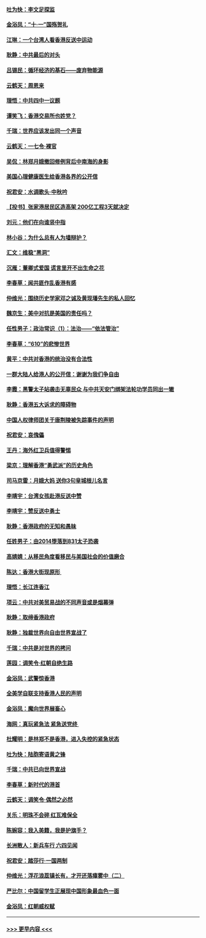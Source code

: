 #### [吐为快：李文足探监](../pages/nsc993/n11509622.md?t=09102200) 
#### [金浴凤：“十‧一”国殇贺礼](../pages/nsc993/n11509593.md?t=09102200) 
#### [江琳：一个台湾人看香港反送中运动](../pages/nsc993/n11509211.md?t=09102200) 
#### [耿静：中共最后的对头](../pages/nsc993/n11508308.md?t=09102200) 
#### [吕锡民：循环经济的基石——废弃物能源](../pages/nsc993/n11508212.md?t=09102200) 
#### [云鹤天：周恩来](../pages/nsc993/n11508055.md?t=09102200) 
#### [理悟：中共四中一议题](../pages/nsc993/n11507782.md?t=09102200) 
#### [谭笑飞：香港交易所也姓党？](../pages/nsc993/n11507753.md?t=09102200) 
#### [千瑞：世界应该发出同一个声音](../pages/nsc993/n11507290.md?t=09102200) 
#### [云鹤天：一七令‧裸官](../pages/nsc993/n11507177.md?t=09102200) 
#### [吴侃：林郑月娥撤回修例背后中南海的身影](../pages/nsc993/n11506876.md?t=09102200) 
#### [美国心理健康医生给香港各界的公开信](../pages/nsc993/n11506809.md?t=09102200) 
#### [祝君安：水调歌头‧中秋吟](../pages/nsc993/n11506758.md?t=09102200) 
#### [【投书】张家港居民区造高架 200亿工程3天就决定](../pages/nsc993/n11506682.md?t=09102200) 
#### [刘元：他们在向谁竖中指](../pages/nsc993/n11505384.md?t=09102200) 
#### [林小谷：为什么总有人为墙辩护？](../pages/nsc993/n11505226.md?t=09102200) 
#### [汇文：维稳“黑洞”](../pages/nsc993/n11504347.md?t=09102200) 
#### [沉雁：董卿式爱国 谎言里开不出生命之花](../pages/nsc993/n11503215.md?t=09102200) 
#### [李春草：闻共匪作乱香港有感](../pages/nsc993/n11503072.md?t=09102200) 
#### [仲维光：围绕历史学家邓之诚及黄现璠先生的私人回忆](../pages/nsc993/n11501330.md?t=09102200) 
#### [魏京生：美中对抗是美国的责任吗？](../pages/nsc993/n11500723.md?t=09102200) 
#### [任性男子：政治常识（1）：法治——“依法管治”](../pages/nsc993/n11500791.md?t=09102200) 
#### [李春草：“610”的悲惨世界](../pages/nsc993/n11501141.md?t=09102200) 
#### [黄平：中共对香港的统治没有合法性](../pages/nsc993/n11499473.md?t=09102200) 
#### [一群大陆人给港人的公开信：谢谢为我们争自由](../pages/nsc993/n11500402.md?t=09102200) 
#### [李霞：黑警太子站袭击无辜民众 与中共天安门绑架法轮功学员同出一辙](../pages/nsc993/n11499805.md?t=09102200) 
#### [耿静：香港五大诉求的障碍物](../pages/nsc993/n11497578.md?t=09102200) 
#### [中国人权律师团关于唐荆陵被失踪事件的声明](../pages/nsc993/n11500014.md?t=09102200) 
#### [祝君安：哀傀儡](../pages/nsc993/n11499776.md?t=09102200) 
#### [王丹：海外红卫兵值得警惕](../pages/nsc993/n11498138.md?t=09102200) 
#### [梁京：理解香港“勇武派”的历史角色](../pages/nsc993/n11498006.md?t=09102200) 
#### [司马京雷：月娥大妈  送你3句皇城根儿名言](../pages/nsc993/n11497885.md?t=09102200) 
#### [李靖宇：台湾女孩赴港反送中赞](../pages/nsc993/n11497721.md?t=09102200) 
#### [李靖宇：赞反送中勇士](../pages/nsc993/n11497452.md?t=09102200) 
#### [耿静：香港政府的无知和愚昧](../pages/nsc993/n11494238.md?t=09102200) 
#### [任姓男子：由2014堕落到831太子恐袭](../pages/nsc993/n11496683.md?t=09102200) 
#### [高婧婧：从移民角度看移民与美国社会的价值磨合](../pages/nsc993/n11495757.md?t=09102200) 
#### [陈达：香港大街现原形 ](../pages/nsc993/n11495441.md?t=09102200) 
#### [理悟：长江连香江](../pages/nsc993/n11495377.md?t=09102200) 
#### [项云：中共对美贸易战的不同声音或是烟幕弹](../pages/nsc993/n11494929.md?t=09102200) 
#### [耿静：取缔香港政府](../pages/nsc993/n11494218.md?t=09102200) 
#### [耿静：独裁世界向自由世界宣战了](../pages/nsc993/n11494190.md?t=09102200) 
#### [千瑞：中共是对世界的拷问](../pages/nsc993/n11493021.md?t=09102200) 
#### [莲园：调笑令‧红朝自绝生路](../pages/nsc993/n11493011.md?t=09102200) 
#### [金浴凤：武警惊香港](../pages/nsc993/n11492994.md?t=09102200) 
#### [全美学自联支持香港人民的声明](../pages/nsc993/n11492630.md?t=09102200) 
#### [金浴凤：魔向世界展畜心](../pages/nsc993/n11492599.md?t=09102200) 
#### [海网：真玩紧急法 紧急送党终 ](../pages/nsc993/n11492535.md?t=09102200) 
#### [杜耀明：是林郑不是香港，进入失控的紧急状态](../pages/nsc993/n11491420.md?t=09102200) 
#### [吐为快：陆胞寄语黄之锋](../pages/nsc993/n11491117.md?t=09102200) 
#### [千瑞：中共已向世界宣战](../pages/nsc993/n11490123.md?t=09102200) 
#### [李春草：新时代的港首](../pages/nsc993/n11489864.md?t=09102200) 
#### [云鹤天：调笑令·偶然之必然](../pages/nsc993/n11489701.md?t=09102200) 
#### [关乐：明珠不会碎 红瓦难保全](../pages/nsc993/n11489647.md?t=09102200) 
#### [陈婉容：我入美籍，我是护旗手？](../pages/nsc993/n11487908.md?t=09102200) 
#### [长洲散人：新兵车行 六四见闻](../pages/nsc993/n11487729.md?t=09102200) 
#### [祝君安：踏莎行‧一国两制](../pages/nsc993/n11487699.md?t=09102200) 
#### [仲维光：浮花浪蕊镇长有，才开还落瘴雾中（二）](../pages/nsc993/n11483286.md?t=09102200) 
#### [严比尔：中国留学生正展现中国形象最血色一面](../pages/nsc993/n11485145.md?t=09102200) 
#### [金浴凤：红朝威权赋](../pages/nsc993/n11485191.md?t=09102200) 

----
#### [ >>> 更早内容 <<< ](../indexes/nsc993-earlier.md)
